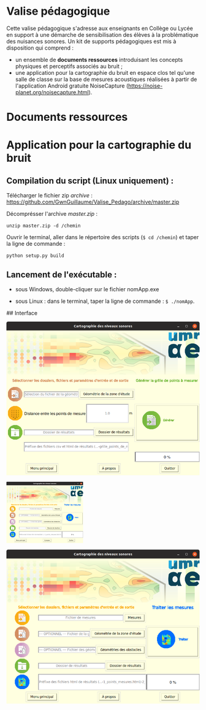 # Valise pédagogique
Cette valise pédagogique s'adresse aux enseignants en Collège ou Lycée en support à une démarche de sensibilisation des élèves à la problématique des nuisances sonores. Un kit de supports pédagogiques est mis à disposition qui comprend :
* un ensemble de **documents ressources** introduisant les concepts physiques et perceptifs associés au bruit ;
* une application pour la cartographie du bruit en espace clos tel qu'une salle de classe sur la base de mesures acoustiques réalisées à partir de l'application Android gratuite NoiseCapture (https://noise-planet.org/noisecapture.html).

# Documents ressources

# Application pour la cartographie du bruit

## Compilation du script (Linux uniquement) :
Télécharger le fichier zip *archive* : https://github.com/GwnGuillaume/Valise_Pedago/archive/master.zip

Décomprésser l'archive *master.zip* :
```
unzip master.zip -d /chemin
```

Ouvrir le terminal, aller dans le répertoire des scripts (`$ cd /chemin`) et taper la ligne de commande :
```    
python setup.py build
```

## Lancement de l'exécutable :
  
* sous Windows, double-cliquer sur le fichier nomApp.exe
  
* sous Linux : dans le terminal, taper la ligne de commande : `$ ./nomApp`.

## Interface

![Grid generation](/images/noisemap_app_grid.png)

<img src="/images/noisemap_app_measures.png" alt="Noise mapping"
	title="Noise mapping" width="200" height="160" />

![Noise mapping](/images/noisemap_app_measures.png)
